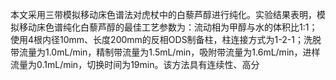 

本文采用三带模拟移动床色谱法对虎杖中的白藜芦醇进行纯化。实验结果表明，模拟移动床色谱纯化白藜芦醇的最佳工艺参数为：流动相为甲醇与水的体积比1:1；使用4根内径10mm、长度200mm的反相ODS制备柱，柱连接方式为1-2-1；洗脱带流量为1.0mL/min，精制带流量为1.5mL/min，吸附带流量为1.6mL/min，进样流量为0.1mL/min，切换时间为19min。该方法具有连续性、高分